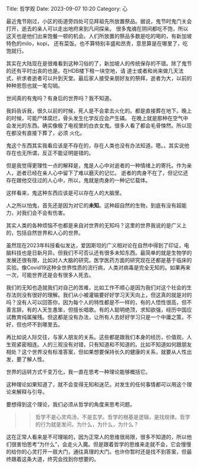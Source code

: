 Title: 哲学观
Date: 2023-09-07 10:20
Category: 心


最近鬼节刚过，小区的街道旁四处可见拜祖先所放置祭品。据说，鬼节时鬼门关会打开，逝去的亲人可以走出地府来到凡间探亲。
很多鬼魂在阴间都吃不饱，所以这天也是他们出来饱餐一顿的机会。人们所放置的祭品多数是吃的喝的，有新加坡特色的milo，kopi，
还有菜饭。也不算特别丰盛和昂贵，意思算是在哪里了，吃饱就行。

其实在大陆现在是很难看到这种习俗的了，新加坡人的传统保存的不错。除了鬼节的还有平时出丧的也是。在HDB楼下租一块空地，请
道士或者和尚来做几天法式，祈求者逝者可以升到天堂。最后家人接受亲朋好友的祭拜，逝者为大，以前的种种恩怨也就一笔勾销。

世间真的有鬼吗？有身后的世界吗？我不知道。

我妈告诉我，很久以前的时候，死人是不会拿去火化的。都是直接葬在地下。晚上的时候，可能尸体腐烂，骨头发生化学反应会产生磷。
在晚上就是那种在空气中会发光的东西。确实像极了电视里的白衣女鬼。很多人看了都会毛骨悚然。所以现在都没有直接下葬了，必须
火化。

鬼这个东西其实我看应该是不存在的，存在人类也没有办法知道。嗯。。其实说他存在也无所谓，反正不能证明是错的。

但是我觉得更理性一点的解释是，鬼是人心中对逝者的一种情绪上的寄托。作为亲人，逝者已经在亲人心中留下了难以磨灭的记忆。
逝者的肉身不在了，但记忆还存在跟他交往过的人心中，所以，鬼就是肉身的一种记忆载体。


这样看来，鬼这种东西应该是可以存在人的大脑里。

人之所以怕鬼，首先还是因为对它的**未知**。这种超自然的生物，到底有没有超能力，对我们会不会有伤害。

其实人类的各种烦恼不也都是来自对世界的无知吗？这里的世界我说的是广义上的，包括自然世界和人心的世界。

虽然现在2023年科技看似发达，爱因斯坦的广义相对论在自然中得到了印证，电脑科技也是日新月异。但我们不可否认还有很多未知东西。最简单的就是生物学的发展还很有限，比如对人大脑的研究。医学医药方面的研究现在还都是基于临床的实验。像Covid19这种全世界性质的流行病，人类对病毒是完全无知的。如果再来一次，可能世界还是会有很多人死去。

我们的无知也造就我们对自己的苦难，比如工作不顺心是因为我们对这个社会的生存法则没有很好的理解。我们从小被灌输要好好学习天天向上，但这真的就是对的吗？没有人可以回答你，因为每个人的特性都是不一样的，有的人悟性很高，但不善言辞。有的人天生愚笨，但擅长唱歌。有的人聪明绝顶，求知欲强，经历中国应试教育纯属摧残。但这都是没有办法，让所有人去好好学习只是一个中庸之策，不好，但也坏不到哪里去。

再比如说人际交往，与家人朋友的关系。这些都是跟我们本身的经历，价值观，人生观紧密相连。人的三观没有对错，只有知道和不知道的。比如不知道如何跟朋友相处？这个世界没有标准答案，但如果想要保持长久的健康的关系，就要从人性出发，要了解人性。

世界的运转方式千变万化，我一直在思考一种理论能够概括它。

这种理论如果知道了，就不会变得无知和迷茫。对发生的任何事情都可以用这个理论来解释与引导。

要想得到这个理论，我们必须从哲学的角度来思考问题。

>> 哲学不是心灵鸡汤，不是玄学。哲学的根基是逻辑，是找规律。哲学的行为就是发问，为什么，为什么，为什么？

这在正常人看来是不可理喻的，因为正常人的思维很局限，很多不知道的，所以他们很害怕思考“为什么”，会走火入魔。但是跟着哲学的思维来走就不会，它会慢慢的给你的心灵打开一扇大门，通往真理的大门。也许你暂时还是找不到答案，但最终跟着这条大道，终究会找到你想要的。



